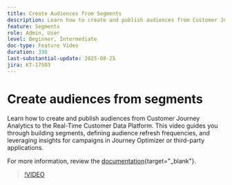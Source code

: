 ```yaml
---
title: Create Audiences from Segments
description: Learn how to create and publish audiences from Customer Journey Analytics to the Real-Time Customer Data Platform. 
feature: Segments
role: Admin, User
level: Beginner, Intermediate
doc-type: Feature Video
duration: 336
last-substantial-update: 2025-08-25
jira: KT-17503
---
```

# Create audiences from segments

Learn how to create and publish audiences from Customer Journey Analytics to the Real-Time Customer Data Platform. This video guides you through building segments, defining audience refresh frequencies, and leveraging insights for campaigns in Journey Optimizer or third-party applications.

For more information, review the [documentation](https://experienceleague.adobe.com/en/docs/analytics-platform/using/cja-components/audiences/publish){target="_blank"}.

>[!VIDEO](https://video.tv.adobe.com/v/3471273/?learn=on)
